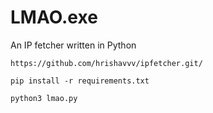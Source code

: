 # LMAO.exe
An IP fetcher written in Python

```https://github.com/hrishavvv/ipfetcher.git/```

```pip install -r requirements.txt```

```python3 lmao.py```
